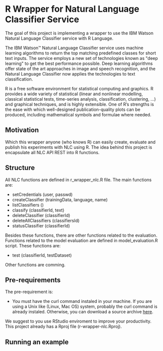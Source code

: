 R Wrapper for Natural Language Classifier Service
=================================================

The goal of this project is implementing a wrapper to use the IBM Watson Natural Language Classifier service with R Language.

The IBM Watson™ Natural Language Classifier service uses machine learning algorithms to return the top matching predefined classes for short text inputs. The service employs a new set of technologies known as "deep learning" to get the best performance possible. Deep learning algorithms offer state of the art approaches in image and speech recognition, and the Natural Language Classifier now applies the technologies to text classification.

R is a free software environment for statistical computing and graphics. R provides a wide variety of statistical (linear and nonlinear modelling, classical statistical tests, time-series analysis, classification, clustering, …) and graphical techniques, and is highly extensible. One of R’s strengths is the ease with which well-designed publication-quality plots can be produced, including mathematical symbols and formulae where needed. 

Motivation
----------

Which this wrapper anyone (who knows R) can easily create, evaluate and publish his experiments with NLC using R. The idea behind this project is encapsulate all NLC API REST into R functions. 

Structure
---------

All NLC functions are defined in r_wrapper_nlc.R file. The main functions are:

* setCredentials (user, passwd)
* createClassifier (trainingData, language, name)
* listClassifiers ()
* classify (classifierId, text)
* deleteClassifier (classifierId)
* deleteAllClassifiers (classifiersId)
* statusClassifier (classifierId)

Besides these functions, there are other functions related to the evaluation. Functions related to the model evaluation are defined in model_evaluation.R script. These functions are:

* test (classifierId, testDataset)

Other functions are comming.

Pre-requirements
----------------

The pre-requirement is:

* You must have the curl command instaled in your machine. If you are using a Unix like (Linux, Mac OS) system, probably the curl command is already instaled. Otherwise, you can download a source archive [here](http://curl.haxx.se/download.html).

We suggest to you use RStudio enviroment to improve your productivity. This project already has a Rproj file (r-wrapper-nlc.Rproj).

Running an example
------------------

